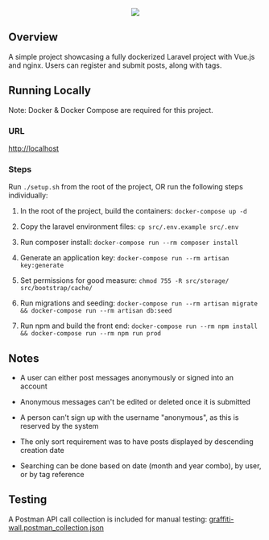 <p align="center">
  <img src="https://i.imgur.com/HHKGW5a.png" />
</p>

## Overview

A simple project showcasing a fully dockerized Laravel project with Vue.js and nginx. Users can register and submit posts, along with tags.

## Running Locally

Note: Docker & Docker Compose are required for this project.

### URL

[http://localhost](http://localhost)

### Steps

Run `./setup.sh` from the root of the project, OR run the following steps individually:

1. In the root of the project, build the containers: `docker-compose up -d`

2. Copy the laravel environment files: `cp src/.env.example src/.env`

3. Run composer install: `docker-compose run --rm composer install`

4. Generate an application key: `docker-compose run --rm artisan key:generate`

5. Set permissions for good measure: `chmod 755 -R src/storage/ src/bootstrap/cache/`

6. Run migrations and seeding: `docker-compose run --rm artisan migrate && docker-compose run --rm artisan db:seed`

7. Run npm and build the front end: `docker-compose run --rm npm install && docker-compose run --rm npm run prod`

## Notes

- A user can either post messages anonymously or signed into an account

- Anonymous messages can't be edited or deleted once it is submitted

- A person can't sign up with the username "anonymous", as this is reserved by the system

- The only sort requirement was to have posts displayed by descending creation date

- Searching can be done based on date (month and year combo), by user, or by tag reference

## Testing

A Postman API call collection is included for manual testing: [graffiti-wall.postman_collection.json](/graffiti-wall.postman_collection.json)
